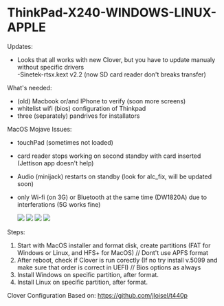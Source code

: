 # ThinkPad-X240-WINDOWS-LINUX-APPLE
 
Updates:
- Looks that all works with new Clover, but you have to update manualy without specific drivers  
-Sinetek-rtsx.kext v2.2 (now SD card reader don't breaks transfer) 


What's needed:
- (old) Macbook or/and IPhone to verify (soon more screens)
- whitelist wifi (bios) configuration of Thinkpad
- three (separately) pandrives for installators 

MacOS Mojave Issues:
- touchPad (sometimes not loaded) 
- card reader stops working on second standby with card inserted (Jettison app doesn't help) 
- Audio (minijack) restarts on standby (look for alc_fix, will be updated soon) 
- only Wi-fi (on 3G) or Bluetooth at the same time (DW1820A) due to interferations (5G works fine) 
 
  
  <img src="http://brak.99e.pl/grafiki/61.jpg">
  <img src="http://brak.99e.pl/grafiki/62.jpg">
  <img src="http://brak.99e.pl/grafiki/60.jpg">
  <img src="http://brak.99e.pl/grafiki/65.jpg">

Steps:
1. Start with MacOS installer and format disk, create partitions (FAT for Windows or Linux, and HFS+ for MacOS)  // Dont't use APFS format
2. After reboot, check if Clover is run corectly (If no try install v.5099  and make sure that order is correct in UEFI) // Bios options as always 
3. Install Windows on specific partition, after format. 
4. Install Linux on specific partition, after format.  

Clover Configuration Based on:
https://github.com/jloisel/t440p
